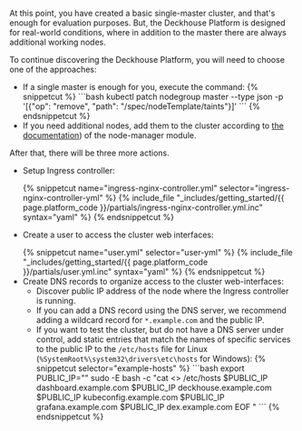 <script type="text/javascript" src='{{ assets["getting-started.js"].digest_path }}'></script>
<script type="text/javascript" src='{{ assets["getting-started-access.js"].digest_path }}'></script>

At this point, you have created a basic single-master cluster, and that's enough for evaluation purposes. But, the Deckhouse Platform is designed for real-world conditions, where in addition to the master there are always additional working nodes.

To continue discovering the Deckhouse Platform, you will need to choose one of the approaches:
<ul><li>If a single master is enough for you, execute the command:
{% snippetcut %}
```bash
kubectl patch nodegroup master --type json -p '[{"op": "remove", "path": "/spec/nodeTemplate/taints"}]'
```
{% endsnippetcut %}
</li>
<li>If you need additional nodes, add them to the cluster according to <a href="/en/documentation/v1/modules/040-node-manager/faq.html#how-do-i-automatically-add-a-static-node-to-a-cluster">the documentation</a>) of the node-manager module.
</li></ul>

After that, there will be three more actions.
<ul><li><p>Setup Ingress controller:</p>
  {% snippetcut name="ingress-nginx-controller.yml" selector="ingress-nginx-controller-yml" %}
  {% include_file "_includes/getting_started/{{ page.platform_code }}/partials/ingress-nginx-controller.yml.inc" syntax="yaml" %}
  {% endsnippetcut %}
</li>
<li><p>Create a user to access the cluster web interfaces:</p>
  {% snippetcut name="user.yml" selector="user-yml" %}
  {% include_file "_includes/getting_started/{{ page.platform_code }}/partials/user.yml.inc" syntax="yaml" %}
  {% endsnippetcut %}
</li>
<li>Create DNS records to organize access to the cluster web-interfaces:
  <ul><li>Discover public IP address of the node where the Ingress controller is running.</li>
  <li>If you can add a DNS record using the DNS server, we recommend adding a wildcard record for <code>*.example.com</code> and the public IP.</li>
  <li>If you want to test the cluster, but do not have a DNS server under control, add static entries that match the names of specific services to the public IP to the <code>/etc/hosts</code> file for Linux (<code>%SystemRoot%\system32\drivers\etc\hosts</code> for Windows):
{% snippetcut selector="example-hosts" %}
```bash
export PUBLIC_IP="<PUT_PUBLIC_IP_HERE>"
sudo -E bash -c "cat <<EOF >> /etc/hosts
$PUBLIC_IP dashboard.example.com
$PUBLIC_IP deckhouse.example.com
$PUBLIC_IP kubeconfig.example.com
$PUBLIC_IP grafana.example.com
$PUBLIC_IP dex.example.com
EOF
"
```
{% endsnippetcut %}
</li></ul>
</li>
</ul>

<script type="text/javascript">
$( document ).ready(function() {
   generate_password();
   update_parameter('dhctl-user-password-hash', 'password', '<GENERATED_PASSWORD_HASH>',  null ,null);
   update_parameter('dhctl-user-password-hash', null, '<GENERATED_PASSWORD_HASH>',  null ,'[user-yml]');
   update_parameter('dhctl-user-password', null, '<GENERATED_PASSWORD>',  null ,'[user-yml]');
   update_parameter('dhctl-user-password', null, '<GENERATED_PASSWORD>',  null ,'code span.c1');
   update_parameter((sessionStorage.getItem('dhctl-domain')||'example.com').replace('%s.',''), null, 'example.com',  null ,'[user-yml]');
});

</script>
